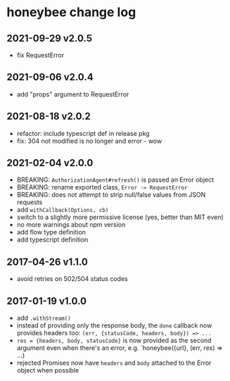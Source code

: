 # honeybee change log
## 2021-09-29 v2.0.5
- fix RequestError

## 2021-09-06 v2.0.4
- add "props" argument to RequestError

## 2021-08-18 v2.0.2
- refactor: include typescript def in release pkg
- fix: 304 not modified is no longer and error - wow

## 2021-02-04 v2.0.0
- BREAKING: `AuthorizationAgent#refresh()` is passed an Error object
- BREAKING: rename exported class, `Error -> RequestError`
- BREAKING: does not attempt to strip null/false values from JSON requests
- add `withCallback(Options, cb)`
- switch to a slightly more permissive license (yes, better than MIT even)
- no more warnings about npm version
- add flow type definition
- add typescript definition
## 2017-04-26 v1.1.0
- avoid retries on 502/504 status codes
## 2017-01-19 v1.0.0
- add `.withStream()`
- instead of providing only the response body, the `done` callback now provides headers too: `(err, {statusCode, headers, body}) => ...`
- `res = {headers, body, statusCode}` is now provided as the second argument even when there's an error, e.g. `honeybee({url}, (err, res) => ...)
- rejected Promises now have `headers` and `body` attached to the Error object when possible
